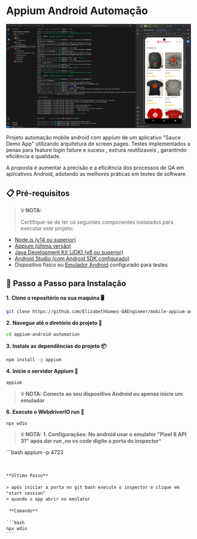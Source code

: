 # Appium Android Automação

![Texto alternativo](appiumMobileAutomation1.png)

Projeto automação mobile android com appium de um aplicativo "Sauce Demo App" utilizando 
arquitetura de screen pages. Testes implementados a penas para feature 
login failure e sucess , estrura reutilizaveis , garantindo eficiência e
qualidade.

A proposta é aumentar a precisão e a eficiência dos processos de QA em aplicativos Android, 
adotando as melhores práticas em testes de software.


## 📋 Pré-requisitos

> **💡 NOTA:**
> 
> Certifique-se de ter os seguintes componentes instalados para executar este projeto:
>
> 

- [Node.js (v14 ou superior)](https://nodejs.org/)
- [Appium (última versão)](https://appium.io/docs/en/about-appium/intro/)
- [Java Development Kit (JDK) (v8 ou superior)](https://www.oracle.com/java/technologies/javase-downloads.html)
- [Android Studio (com Android SDK configurado)](https://developer.android.com/studio)
- Dispositivo físico ou [Emulador Android](https://developer.android.com/studio/run/emulator) configurado para testes




## 📝 Passo a Passo para Instalação



**1.** **Clone o repositório na sua maquina 🖥️**

```bash
git clone https://github.com/ElizabethGomes-QAEngineer/mobile-appium-automacao.git
```

**2.** **Navegue até o diretório do projeto 📂**

```bash
cd appium-android-automation
````


**3.** **Instale as dependências do projeto 📦**

```bash
npm install -g appium
```

**4.** **Inicie o servidor Appium 🚀**

```bash
appium
```



> **💡 NOTA:**
> **Conecte ao seu dispositivo Android ou apenas inicie um emulador**
> 


**6.** **Execute o WebdriverIO run 🚀**



```bash
npx wdio
````




> 
> **💡 NOTA:** **1. Configurações: No android usar o emulator "Pixel 8 API 31" após dar run ,no vs code digite a porta do inspector***



´´´bash
appium -p 4723
```


**Ultimo Passo**

> após iniciar a porta no git bash execute o inspector e clique em "start session"
> quando o app abrir no emulator  

 **Comando**

´´´bash
npx wdio
´´´






